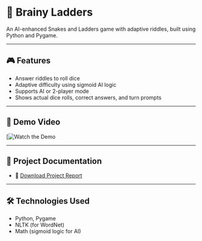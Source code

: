# 🧠 Brainy Ladders

An AI-enhanced Snakes and Ladders game with adaptive riddles, built using Python and Pygame.

---

## 🎮 Features
- Answer riddles to roll dice
- Adaptive difficulty using sigmoid AI logic
- Supports AI or 2-player mode
- Shows actual dice rolls, correct answers, and turn prompts

---

## 🎥 Demo Video
[![Watch the Demo](https://youtu.be/bBwPiHrOGls)

---

## 📄 Project Documentation
- 📘 [Download Project Report](./Brainy_Ladders_Project_Report.docx)

---

## 🛠 Technologies Used
- Python, Pygame
- NLTK (for WordNet)
- Math (sigmoid logic for AI)
